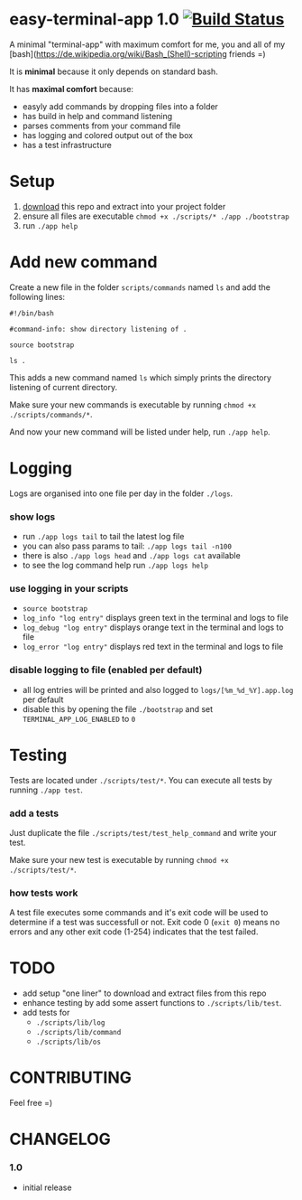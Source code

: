 # easy-terminal-app 1.0 [![Build Status](https://travis-ci.org/creative-workflow/easy-terminal-app.svg?branch=master)](https://travis-ci.org/creative-workflow/easy-terminal-app)
A minimal "terminal-app" with maximum comfort for me, you and all of my [bash](https://de.wikipedia.org/wiki/Bash_(Shell)-scripting friends =)

It is **minimal** because it only depends on standard bash.

It has **maximal comfort** because:
  * easyly add commands by dropping files into a folder
  * has build in help and command listening
  * parses comments from your command file
  * has logging and colored output out of the box
  * has a test infrastructure

# Setup
  1. [download](https://github.com/creative-workflow/easy-terminal-app/archive/master.zip) this repo and extract into your project folder
  2. ensure all files are executable `chmod +x ./scripts/* ./app ./bootstrap`
  3. run `./app help`

# Add new command
Create a new file in the folder `scripts/commands` named `ls` and add the following lines:

```
#!/bin/bash

#command-info: show directory listening of .

source bootstrap

ls .
```

This adds a new command named `ls` which simply prints the directory listening of current directory.

Make sure your new commands is executable by running `chmod +x ./scripts/commands/*`.

And now your new command will be listed under help, run `./app help`.


# Logging
Logs are organised into one file per day in the folder `./logs`.

### show logs
  * run `./app logs tail` to tail the latest log file
  * you can also pass params to tail: `./app logs tail -n100`
  * there is also `./app logs head` and `./app logs cat` available
  * to see the log command help run `./app logs help`

### use logging in your scripts
  * `source bootstrap`
  * `log_info "log entry"` displays green text in the terminal and logs to file
  * `log_debug "log entry"` displays orange text in the terminal and logs to file
  * `log_error "log entry"` displays red text in the terminal and logs to file

### disable logging to file (enabled per default)
  * all log entries will be printed and also logged to `logs/[%m_%d_%Y].app.log` per default
  * disable this by opening the file `./bootstrap` and set `TERMINAL_APP_LOG_ENABLED` to `0`


# Testing
Tests are located under `./scripts/test/*`. You can execute all tests by running `./app test`.

### add a tests
Just duplicate the file `./scripts/test/test_help_command` and write your test.

Make sure your new test is executable by running `chmod +x ./scripts/test/*`.

### how tests work
A test file executes some commands and it's exit code will be used to determine if a test was successfull or not. Exit code 0 (`exit 0`) means no errors and any other exit code (1-254) indicates that the test failed.


# TODO
  * add setup "one liner" to download and extract files from this repo
  * enhance testing by add some assert functions to `./scripts/lib/test`.
  * add tests for
    * `./scripts/lib/log`
    * `./scripts/lib/command`
    * `./scripts/lib/os`


# CONTRIBUTING
Feel free =)


# CHANGELOG
### 1.0
  * initial release
